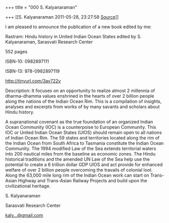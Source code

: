 +++
title = "000 S. Kalyanaraman"

+++
[[S. Kalyanaraman	2011-05-28, 23:27:58 [Source](https://groups.google.com/g/bvparishat/c/hQ0CDCEGtNs)]]



I am pleased to announce the publication of a new book edited by me:

  

Rastram: Hindu history in United Indian Ocean States edited by S. Kalyanaraman, Sarasvati Research Center

552 pages

ISBN-10: 0982897111

ISBN-13: 978-0982897119

  

<http://tinyurl.com/3av722v>

  

Description: It focuses on an opportunity to realize almost 2 millennia of dharma-dhamma values enshrined in the hearts of over 2 billion people along the nations of the Indian Ocean Rim. This is a compilation of insights, analyses and excerpts from works of by many savants and scholars about Hindu history.

  

A supranational covenant as the true foundation of an organized Indian Ocean Community (IOC) is a counterpoise to European Community. This IOC or United Indian Ocean States (UIOS) should remain open to all nations of Indian Ocean Rim. The 59 states and territories located along the rim of the Indian Ocean from South Africa to Tasmania constitute the Indian Ocean Community. The 1994 modified Law of the Sea extends territorial waters into 200 nautical miles from the baseline as economic zones. The Hindu historical traditions and the amended UN Law of the Sea help use the potential to create a 6 trillion dollar GDP UIOS and act provide for enhanced welfare of over 2 billion people overcoming the travails of colonial loot. Along the 63,000 mile long rim of the Indian Ocean work can start on Trans-Asian Highway and Trans-Asian Railway Projects and build upon the civilizational heritage.

  

S. Kalyanaraman

Sarasvati Research Center

[kaly...@gmail.com]()

  

  

